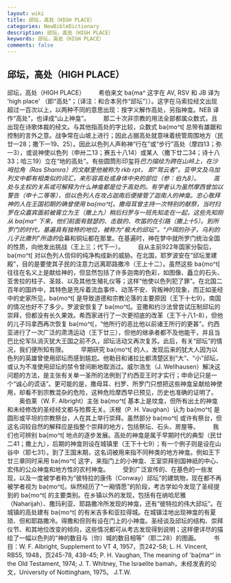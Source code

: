 ```yaml
---
layout: wiki
title: 邱坛，高处（HIGH PLACE）
categories: NewBibleDictionary
description: 邱坛，高处（HIGH PLACE）
keywords: 邱坛，高处（HIGH PLACE）
comments: false
---
```


## 邱坛，高处（HIGH PLACE）



邱坛，高处（HIGH PLACE）
　　希伯来文 ba{ma^ 这字在 AV, RSV 和 JB 译为 'high place' （即“高处”；〔译注：和合本另作“邱坛”〕）。这字在马索拉经文出现超过一百次以上，以两种不同的意思出现：按字义解作高处，另指神龛。NEB 译作“高处”，也译成“山上神龛”。
　　那二十次非宗教的用法全部都属众数式，且出现在诗歌体裁的经文。与其他指高处的字比较，众数式 ba{mo^t[ 总带有雄踞和控制的言外之意。战争常在山坡上进行；因此占据高处就意味着统管周围地方（民廿一28；撒下一19、25）。因此以色列人声称神“行在”或“步行”高处（摩四13；弥一3），或说神使以色列（申卅二13；赛五十八14）或某人（撒下廿二34；诗十八33；哈三19）立在“地的高处”。有些圆筒形印玺将*巴力描绘为跨在山岭上，在沙呣拉角（Ras Shamra）的文献里他被称为 rkb rpt， 即“驾云者”。亚甲文及乌加列文中都有相类似的词汇，来形容高处或身体中央的部位（参：伯九8）。
　　高处与主权的关系或可解释为什么神龛都是位于高处的。有学者认为虽然摩西曾加以警告（申十二等等），但以色列人在攻占迦南后便接管了迦南人的神龛。忠心敬拜神的人在王国初期的确曾使用 ba{mo^t[。撒母耳曾主持一次特别的献祭，当时扫罗在众嘉宾面前被膏立为王（撒上九）稍后扫罗与一班先知走在一起，这些先知刚从 ba{ma^ 下来，他们前面有鼓瑟的、击鼓的、吹笛的在引路（撒上十5）。到所罗门的时代，基遍具有独特的地位，被称为“极大的邱坛”。“户珥的孙子，乌利的儿子比撒列”所造的*会幕和铜坛都在那里。在基遍时，神在梦中就所罗门统治全国的性质，向他发出挑战（王上三；代下一）。
　　自从主前922年国家分裂后，ba{mo^t[ 对以色列人信仰的纯净构成新的威胁。在北国，耶罗波安在“邱坛里建殿”，目的是要使其子民的注意力远离耶路撒冷（王上十二）。虽然这些 ba{mo^t[ 往往在名义上是献给神的，但显然包括了许多迦南的色彩，如图像、矗立的石头、亚舍拉的柱子、圣妓、以及其他生殖礼仪等；这样“他使以色列犯了罪”。在北国二百年的国祚中，其特色是充斥着流血事件、动荡不安、背叛神的现象，而正如圣经中的史家所见，ba{mo^t[ 是导致道德和宗教沦落的主要原因（王下十七9）。南国的情况也好不了多少。罗波安恢复了 ba{mo^t[。亚撒和约沙法曾尝试压制邱坛的崇拜，但都没有长久果效。希西家进行了一次更彻底的改革（王下十八1-8），但他的儿子玛拿西再次恢复 ba{mo^t[，“他所行的恶比他以前诸王所行的更甚”。约西亚进行了一次广泛的肃清运动（王下廿三），但他的继承者都不及他能干，并且当巴比伦军队消灭犹大王国之前不久，邱坛活动又再次复苏。此后，有关“邱坛”的情况，我们便所知有限。
　　早期研究 ba{mo^t[ 的人，发现后来的犹大人因为以色列的英雄曾使用邱坛而感到尴尬。他勒目和诸拉比都清楚区别“大”、“小”邱坛，或认为不准使用邱坛的禁令曾间断地取消过。威尔浩生（J. Wellhausen）解决这问题的方法，是主张有关单一圣所的法例到了约西亚王时才实行；申命记只是一个“诚心的谎话”。更可能的是，撒母耳、扫罗、所罗门只想把这些神龛呈献给神使用，却看不到宗教混杂的危险，这种危险摩西早已预见，历史也准确的证明了。
　　奥伯莱（W. F. Albright）主张 ba{mo^t[ 基本上是坟龛，但所有出土的神龛和未经修改的圣经经文都与殓葬无关。沃根（P. H. Vaughan）认为 ba{mo^t[ 是圆形或平坦的宗教祭台，人在其上举行崇拜。虽然部分 ba{mo^t[ 或许有祭台，但这名词较自然的解释应是指整个崇拜的地方，包括祭坛、石头、房屋等。
　　我们也可辨别 ba{mo^t[ 地点的逐步发展。高处的神龛是属于早期时代的典型（民廿二41；撒上九），后期的神龛则设在城镇里（王下十七9）；有一个例子则是设在山谷中（耶七31）。到了王国末期，这名词被用来指不同种类的地方神龛。例如王下廿三章同时采用 ba{mo^t[ 这字，来指门上的小神龛、王室崇拜别国神祇的中心、宏伟的公众神龛和地方性的农村神龛。
　　受到广泛宣传的、在基色的一些发现，以及一度被学者称为“彼特拉的康伟（Conway）邱坛”的建筑物，现在都不再被学者视为 ba{mo^t[。纵然经历了“一厢情愿”的阶段，考古学如今发现了圣经提到的 ba{mo^t[ 的主要类别。在乡镇以外的发现，包括有在纳哈尼雅（Naharijah）、撒玛利亚、耶路撒冷所发现的神龛，还有“彼特拉的伟大邱坛”。在城镇的高处建有 ba{mo^t[ 的有米吉多和亚拉得城。在城镇洼地出现神龛的有夏琐、但和耶路撒冷。得撒和但则有设在门上的小神龛。圣经谈及邱坛的结构、崇拜仪节、和其地位改变的倾向，这些情况都可从考古发现得到说明；这样便详尽的描绘了一幅以色列的“神的数目与〔你〕城的数目相等”（耶二28）的图画。
　　书目：W. F. Albright, Supplement to VT 4, 1957，页242-58; L. H. Vincent, RB55, 1948，页245-78, 438-45; P. H.
Vaughan, The meaning of 'ba{ma^' in the Old
Testament,
1974; J. T. Whitney, The Israelite bamah，未经发表的论文，University of Nottingham,
1975。
J.T.W.




